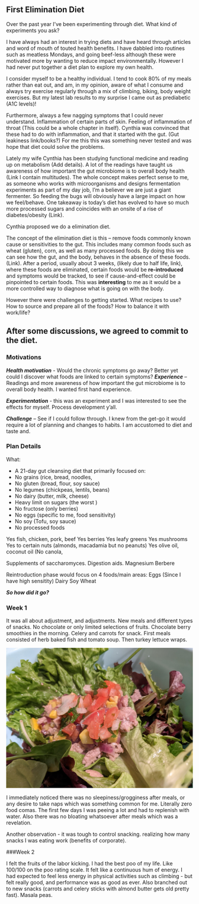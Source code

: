 ## First Elimination Diet

Over the past year I’ve been experimenting through diet. What kind of experiments you ask?

I have always had an interest in trying diets and have heard through articles and word of mouth of touted health benefits. I have dabbled into routines such as meatless Mondays, and going beef-less although these were motivated more by wanting to reduce impact environmentally. However I had never put together a diet plan to explore my own health.

I consider myself to be a healthy individual. I tend to cook 80% of my meals rather than eat out, and am, in my opinion, aware of what I consume and always try exercise regularly through a mix of climbing, biking, body weight exercises. But my latest lab results to my surprise I came out as prediabetic (A1C levels)!

Furthermore, always a few nagging symptoms that I could never understand. Inflammation of certain parts of skin. Feeling of inflammation of throat (This could be a whole chapter in itself). Cynthia was convinced that these had to do with inflammation, and that it started with the gut. (Gut leakiness link/books?) For me this this was something never tested and was hope that diet could solve the problems.

Lately my wife Cynthia has been studying functional medicine and reading up on metabolism (Add details). A lot of the readings have taught us awareness of how important the gut microbiome is to overall body health (Link I contain multitudes). The whole concept makes perfect sense to me, as someone who works with microorganisms and designs fermentation experiments as part of my day job, I’m a believer we are just a giant fermenter. So feeding the bugs will obviously have a large impact on how we feel/behave. One takeaway is today’s diet has evolved to have so much more processed sugars and coincides with an onsite of a rise of diabetes/obesity (Link).

Cynthia proposed we do a elimination diet.

The concept of the elimination diet is this – remove foods commonly known cause or sensitivities to the gut. This includes many common foods such as wheat (gluten), corn, as well as many processed foods. By doing this we can see how the gut, and the body, behaves in the absence of these foods. (Link). After a period, usually about 3 weeks, (likely due to half life, link), where these foods are eliminated, certain foods would be **re-introduced** and symptoms would be tracked, to see if cause-and-effect could be pinpointed to certain foods. This was **interesting** to me as it would be a more controlled way to diagnose what is going on with the body.

However there were challenges to getting started. What recipes to use? How to source and prepare all of the foods? How to balance it with work/life?

## After some discussions, we agreed to commit to the diet.

### Motivations

**_Health motivation_** - Would the chronic symptoms go away? Better yet could I discover what foods are linked to certain symptoms?
**_Experience_** – Readings and more awareness of how important the gut microbiome is to overall body health. I wanted first hand experience.

**_Experimentation_** - this was an experiment and I was interested to see the effects for myself. Process development y’all.

**_Challenge_** – See if I could follow through. I knew from the get-go it would require a lot of planning and changes to habits. I am accustomed to diet and taste and.

### Plan Details

What:

- A 21-day gut cleansing diet that primarily focused on:
- No grains (rice, bread, noodles,
- No gluten (bread, flour, soy sauce)
- No legumes (chickpeas, lentils, beans)
- No dairy (butter, milk, cheese)
- Heavy limit on sugars (the worst )
- No fructose (only berries)
- No eggs (specific to me, food sensitivity)
- No soy (Tofu, soy sauce)
- No processed foods

Yes fish, chicken, pork, beef
Yes berries
Yes leafy greens
Yes mushrooms
Yes to certain nuts (almonds, macadamia but no peanuts)
Yes olive oil, coconut oil (No canola,

Supplements of saccharomyces.
Digestion aids.
Magnesium
Berbere

Reintroduction phase would focus on 4 foods/main areas:
Eggs (Since I have high sensitity)
Dairy
Soy
Wheat

**_So how did it go?_**

### Week 1

It was all about adjustment, and adjustments. New meals and different types of snacks. No chocolate or only limited selections of fruits. Chocolate berry smoothies in the morning. Celery and carrots for snack. First meals consisted of herb baked fish and tomato soup. Then turkey lettuce wraps.

![Turkey Wrap](/docs/assets/turkey_wrap.png)

I immediately noticed there was no sleepiness/grogginess after meals, or any desire to take naps which was something common for me. Literally zero food comas. The first few days I was peeing a lot and had to replenish with water. Also there was no bloating whatsoever after meals which was a revelation.

Another observation - it was tough to control snacking. realizing how many snacks I was eating work (benefits of corporate).

###Week 2

I felt the fruits of the labor kicking. I had the best poo of my life. Like 100/100 on the poo rating scale. It felt like a continuous hum of energy. I had expected to feel less energy in physical activities such as climbing - but felt really good, and performance was as good as ever. Also branched out to new snacks (carrots and celery sticks with almond butter gets old pretty fast). Masala peas.
